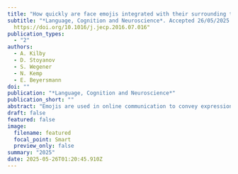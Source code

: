 ```yaml
---
title: "How quickly are face emojis integrated with their surrounding text An eye tracking study"
subtitle: "*Language, Cognition and Neuroscience*. Accepted 26/05/2025."
  https://doi.org/10.1016/j.jecp.2016.07.016"
publication_types:
  - "2"
authors:
  - A. Kilby
  - D. Stoyanov
  - S. Wegener
  - N. Kemp
  - E. Beyersmann
doi: ""
publication: "*Language, Cognition and Neuroscience*"
publication_short: ""
abstract: "Emojis are used in online communication to convey expression and emotion. This study investigated whether emoji integration occurs at an “early” stage of reading or at a “late”, more conscious stage. Participants’ eye movements were monitored as they read informal, text-message-style sentences containing either a contextually congruent face emoji, a contextually incongruent face emoji, or a dash. Comprehension questions were included after each message to encourage reading for comprehension. Three “early” (skipping rate, first fixation duration, gaze duration) and three “late” (total reading time, regression in probability, trial dwell time) processing measures were analysed. Results revealed that compared with message-congruent emojis, incongruent emojis incurred significant processing costs on all late measures and one early measure (gaze duration). Further, both emoji conditions showed higher skipping rates and longer reading times relative to the dash trials across most measures, indicating emoji processing costs during both early and late stages of reading." 
draft: false
featured: false
image:
  filename: featured
  focal_point: Smart
  preview_only: false
summary: "2025"
date: 2025-05-26T01:20:45.910Z
---
```

